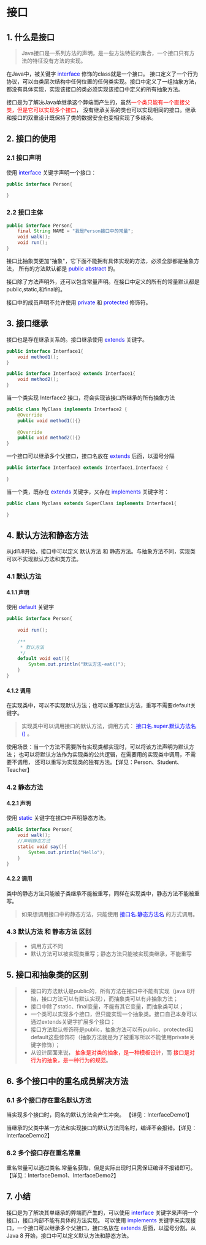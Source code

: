 # 接口
## 1. 什么是接口
> Java接口是一系列方法的声明，是一些方法特征的集合，一个接口只有方法的特征没有方法的实现。

在Java中，被关键字<font color=blue> interface </font>修饰的class就是一个接口。
接口定义了一个行为协议，可以由类层次结构中任何位置的任何类实现。接口中定义了一组抽象方法，
都没有具体实现，实现该接口的类必须实现该接口中定义的所有抽象方法。

接口是为了解决Java单继承这个弊端而产生的，虽然<font
color=red>一个类只能有一个直接父类，但是它可以实现多个接口</font>，
没有继承关系的类也可以实现相同的接口。继承和接口的双重设计既保持了类的数据安全也变相实现了多继承。
## 2. 接口的使用
### 2.1 接口声明
使用<font color=blue> interface </font>关键字声明一个接口：
```java
public interface Person{
    
}
```
### 2.2 接口主体
```java
public interface Person{
    final String NAME = "我是Person接口中的常量";
    void walk();
    void run();
}
```
接口比抽象类更加"抽象"，它下面不能拥有具体实现的方法，必须全部都是抽象方法，
所有的方法默认都是<font color=blue> public abstract </font>的。

接口除了方法声明外，还可以包含常量声明。在接口中定义的所有的常量默认都是public,static,和final的。

接口中的成员声明不允许使用<font color=blue> private </font> 和 <font
color=blue> protected </font> 修饰符。

## 3. 接口继承
接口也是存在继承关系的。接口继承使用<font color=blue> extends </font>关键字。
```java
public interface Interface1{
    void method1();
}

public interface Interface2 extends Interface1{
    void method2();
}
```

当一个类实现 Interface2 接口，将会实现该接口所继承的所有抽象方法
```java
public class MyClass implements Interface2 {
    @Override
    public void method1(){}
    
    @Override
    public void method2(){}
}
```

一个接口可以继承多个父接口，接口名放在<font color=blue> extends </font>后面，以逗号分隔
```java
public interface Interface3 extends Interface1,Interface2 {
    
}
```

当一个类，既存在<font color=blue> extends </font>关键字，又存在<font
color=blue> implements </font> 关键字时：
```java
public class Myclass extends SuperClass implements Interface1{
    
}
```

## 4. 默认方法和静态方法
从jdl1.8开始，接口中可以定义 默认方法 和 静态方法。与抽象方法不同，实现类可以不实现默认方法和类方法。
### 4.1 默认方法
#### 4.1.1 声明
使用<font color=blue> default </font>关键字
```java
public interface Person{
    
    void run();
    
    /**
     * 默认方法
     */
    default void eat(){
        System.out.println("默认方法-eat()");
    }
}
```
#### 4.1.2 调用
在实现类中，可以不实现默认方法；也可以重写默认方法，重写不需要default关键字。

> 实现类中可以调用接口的默认方法，调用方式：<font color=blue> 接口名.super.默认方法名() </font>。

使用场景：当一个方法不需要所有实现类都实现时，可以将该方法声明为默认方法；
也可以将默认方法作为实现类的公共逻辑，在需要用的实现类中调用，不需要不调用，
还可以重写为实现类的独有方法。【详见：Person、Student、Teacher】

### 4.2 静态方法
#### 4.2.1 声明
使用<font color=blue> static </font>关键字在接口中声明静态方法。
```java
public interface Person{
    void walk();
    //声明静态方法
    static void say(){
        System.out.println("Hello");
    }
}
```

#### 4.2.2 调用
类中的静态方法只能被子类继承不能被重写，同样在实现类中，静态方法不能被重写。
>  如果想调用接口中的静态方法，只能使用 <font color=blue> 接口名.静态方法名 
>  </font>的方式调用。

### 4.3 默认方法 和 静态方法 区别
> * 调用方式不同
> * 默认方法可以被实现类重写；静态方法只能被实现类继承，不能重写

## 5. 接口和抽象类的区别
> * 接口的方法默认是public的，所有方法在接口中不能有实现（java
>   8开始，接口方法可以有默认实现），而抽象类可以有非抽象方法；
> * 接口中除了static、final变量，不能有其它变量，而抽象类可以；
> * 一个类可以实现多个接口，但只能实现一个抽象类。接口自己本身可以通过extends关键字扩展多个接口；
> * 接口方法默认修饰符是public，抽象方法可以有public、protected和default这些修饰符（抽象方法就是为了被重写所以不能使用private关键字修饰）；
> * 从设计层面来说，<font color=red>
>   抽象是对类的抽象，是一种模板设计</font>，而<font color=red>
>   接口是对行为的抽象，是一种行为的规范</font>。

## 6. 多个接口中的重名成员解决方法
### 6.1 多个接口存在重名默认方法
当实现多个接口时，同名的默认方法会产生冲突。 【详见：InterfaceDemo1】

当继承的父类中某一方法和实现接口的默认方法同名时，编译不会报错。【详见：InterfaceDemo2】

### 6.2 多个接口存在重名常量
重名常量可以通过类名.常量名获取，但是实际出现时只需保证编译不报错即可。【详见：InterfaceDemo1、InterfaceDemo2】

## 7. 小结
接口是为了解决其单继承的弊端而产生的，可以使用<font color=blue> interface
</font> 关键字来声明一个接口，接口内部不能有具体的方法实现。 可以使用<font
color=blue> implements </font>
关键字来实现接口，一个接口可以继承多个父接口，接口名放在<font color=blue> extends
</font>后面，以逗号分割。从 Java 8 开始，接口中可以定义默认方法和静态方法。
